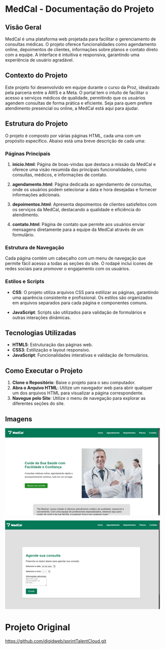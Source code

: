 # MedCal - Documentação do Projeto

## Visão Geral

MedCal é uma plataforma web projetada para facilitar o gerenciamento de consultas médicas. O projeto oferece funcionalidades como agendamento online, depoimentos de clientes, informações sobre planos e contato direto com a equipe. A interface é intuitiva e responsiva, garantindo uma experiência de usuário agradável.

## Contexto do Projeto

Este projeto foi desenvolvido em equipe durante o curso da Proz, idealizado pela parceria entre a AWS e a Meta. O portal tem o intuito de facilitar o acesso a serviços médicos de qualidade, permitindo que os usuários agendem consultas de forma prática e eficiente. Seja para quem prefere atendimento presencial ou online, a MedCal está aqui para ajudar.

## Estrutura do Projeto

O projeto é composto por várias páginas HTML, cada uma com um propósito específico. Abaixo está uma breve descrição de cada uma:

### Páginas Principais


1. **inicio.html**: Página de boas-vindas que destaca a missão da MedCal e oferece uma visão resumida das principais funcionalidades, como consultas, médicos, e informações de contato.

2. **agendamento.html**: Página dedicada ao agendamento de consultas, onde os usuários podem selecionar a data e hora desejadas e fornecer informações adicionais.

3. **depoimentos.html**: Apresenta depoimentos de clientes satisfeitos com os serviços da MedCal, destacando a qualidade e eficiência do atendimento.

4. **contato.html**: Página de contato que permite aos usuários enviar mensagens diretamente para a equipe da MedCal através de um formulário.

### Estrutura de Navegação

Cada página contém um cabeçalho com um menu de navegação que permite fácil acesso a todas as seções do site. O rodapé inclui ícones de redes sociais para promover o engajamento com os usuários.

### Estilos e Scripts

- **CSS**: O projeto utiliza arquivos CSS para estilizar as páginas, garantindo uma aparência consistente e profissional. Os estilos são organizados em arquivos separados para cada página e componentes comuns.
  
- **JavaScript**: Scripts são utilizados para validação de formulários e outras interações dinâmicas.

## Tecnologias Utilizadas

- **HTML5**: Estruturação das páginas web.
- **CSS3**: Estilização e layout responsivo.
- **JavaScript**: Funcionalidades interativas e validação de formulários.

## Como Executar o Projeto

1. **Clone o Repositório**: Baixe o projeto para o seu computador.
2. **Abra o Arquivo HTML**: Utilize um navegador web para abrir qualquer um dos arquivos HTML para visualizar a página correspondente.
3. **Navegue pelo Site**: Utilize o menu de navegação para explorar as diferentes seções do site.

## Imagens
![alt text](Assets/img/img-home.png)

![alt text](Assets/img/image.png)

# Projeto Original

https://github.com/digidweb/sprintTalentCloud.git